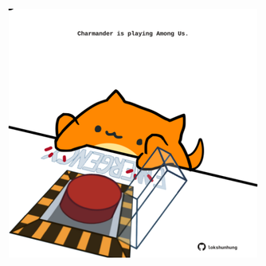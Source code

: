 <!-- built at 22/06/2023, 20:00:44 UTC -->
<p align="center">
  <img width="500" height="500" src="./ReadmeImage.svg">
</p>
